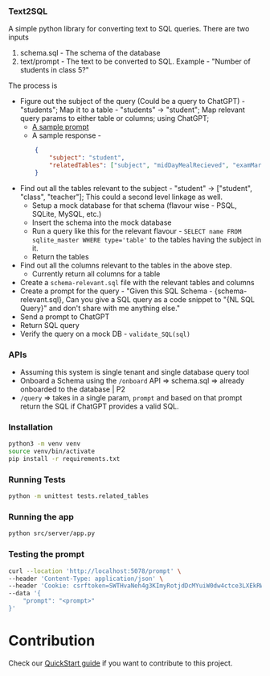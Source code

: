 ### Text2SQL
A simple python library for converting text to SQL queries.
There are two inputs
1. schema.sql - The schema of the database
2. text/prompt - The text to be converted to SQL. Example - "Number of students in class 5?"

The process is
- Figure out the subject of the query (Could be a query to ChatGPT) - "students"; Map it to a table - "students" -> "student"; Map relevant query params to either table or columns; using ChatGPT;
    - [A sample prompt](./prompt/related_tables.md)
    - A sample response -
    ```json
        {
            "subject": "student",
            "relatedTables": ["subject", "midDayMealRecieved", "examMarks"]
        }
    ```
- Find out all the tables relevant to the subject - "student" -> ["student", "class", "teacher"]; This could a second level linkage as well.
    - Setup a mock database for that schema (flavour wise - PSQL, SQLite, MySQL, etc.)
    - Insert the schema into the mock database
    - Run a query like this for the relevant flavour - `SELECT name FROM sqlite_master WHERE type='table'` to the tables having the subject in it.
    - Return the tables
- Find out all the columns relevant to the tables in the above step.
    - Currently return all columns for a table
- Create a `schema-relevant.sql` file with the relevant tables and columns
- Create a prompt for the query - "Given this SQL Schema - {schema-relevant.sql}, Can you give a SQL query as a code snippet to "{NL SQL Query}" and don't share with me anything else."
- Send a prompt to ChatGPT
- Return SQL query
- Verify the query on a mock DB - `validate_SQL(sql)`

### APIs
- Assuming this system is single tenant and single database query tool
- Onboard a Schema using the `/onboard` API => schema.sql => already onboarded to the database | P2
- `/query` => takes in a single param, `prompt` and based on that prompt return the SQL if ChatGPT provides a valid SQL.

### Installation

```bash
python3 -m venv venv
source venv/bin/activate
pip install -r requirements.txt
```

### Running Tests

```bash
python -m unittest tests.related_tables
```

### Running the app

```bash
python src/server/app.py
```

### Testing the prompt

```bash
curl --location 'http://localhost:5078/prompt' \
--header 'Content-Type: application/json' \
--header 'Cookie: csrftoken=SWTHvaNeh4g3KImyRotjdDcMYuiW0dw4ctce3LXEkRWHJx71t7nKMLCk70wSdSSB' \
--data '{
    "prompt": "<prompt>"
}'
```
# Contribution
Check our [QuickStart guide](./contribution.md) if you want to contribute to this project.
